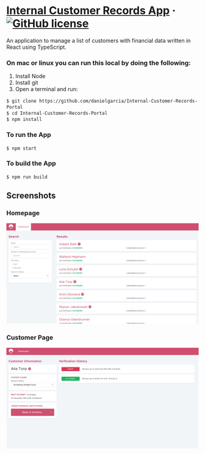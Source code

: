 # [Internal Customer Records App](http://records.dagasoft.com) &middot; [![GitHub license](https://img.shields.io/badge/license-MIT-blue.svg)](https://github.com/facebook/react/blob/master/LICENSE)

An application to manage a list of customers with financial data written in React using TypeScript.

### On mac or linux you can run this local by doing the following:
1. Install Node
2. Install git
3. Open a terminal and run:
```
$ git clone https://github.com/danielgarcia/Internal-Customer-Records-Portal
$ cd Internal-Customer-Records-Portal
$ npm install
```

### To run the App
```
$ npm start
```

### To build the App
```
$ npm run build
```

## Screenshots

### Homepage
<p align='left'>
<img src='https://raw.githubusercontent.com/danielgarcia/Internal-Customer-Records-Portal/master/homepage.png' width='600' alt='Homepage'>
</p>

### Customer Page
<p align='left'>
<img src='https://raw.githubusercontent.com/danielgarcia/Internal-Customer-Records-Portal/master/customer_page.png' width='600' alt='Customer Page'>
</p>